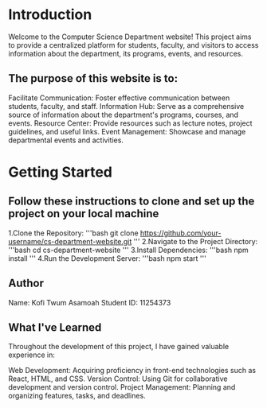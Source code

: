 # Introduction
Welcome to the Computer Science Department website! This project aims to provide a centralized platform for students, faculty, and visitors to access information about the department, its programs, events, and resources.
## The purpose of this website is to:
Facilitate Communication: Foster effective communication between students, faculty, and staff.
Information Hub: Serve as a comprehensive source of information about the department's programs, courses, and events.
Resource Center: Provide resources such as lecture notes, project guidelines, and useful links.
Event Management: Showcase and manage departmental events and activities.
# Getting Started
## Follow these instructions to clone and set up the project on your local machine
1.Clone the Repository:
'''bash
git clone https://github.com/your-username/cs-department-website.git
'''
2.Navigate to the Project Directory:
'''bash
cd cs-department-website
'''
3.Install Dependencies:
'''bash
npm install
'''
4.Run the Development Server:
'''bash
npm start
'''
## Author
Name: Kofi Twum Asamoah
Student ID: 11254373
## What I've Learned
Throughout the development of this project, I have gained valuable experience in:

Web Development: Acquiring proficiency in front-end technologies such as React, HTML, and CSS.
Version Control: Using Git for collaborative development and version control.
Project Management: Planning and organizing features, tasks, and deadlines.
